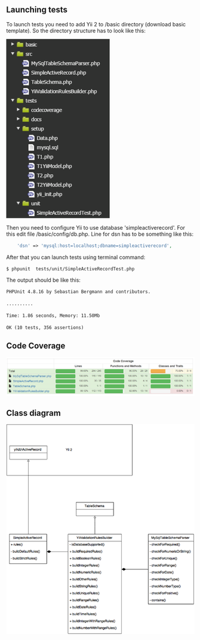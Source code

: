 ## Launching tests

To launch tests you need to add Yii 2 to /basic directory (download basic template). So the directory structure 
has to look like this:

![folderStructure.png](/tests/docs/folderStructure.png "folder structure")

Then you need to configure Yii to use database 'simpleactiverecord'. For this edit file /basic/config/db.php. 
Line for dsn has to be something like this:
```php
    'dsn' => 'mysql:host=localhost;dbname=simpleactiverecord',
```

After that you can launch tests using terminal command:
```
$ phpunit  tests/unit/SimpleActiveRecordTest.php
```
The output should be like this:
```
PHPUnit 4.8.16 by Sebastian Bergmann and contributors.

..........

Time: 1.86 seconds, Memory: 11.50Mb

OK (10 tests, 356 assertions)
```

## Code Coverage

![codeCoverage.png](/tests/docs/codeCoverage.png "code coverage screenshot")


## Class diagram

![UML.png](/tests/docs/UML.png "UML diagram")
